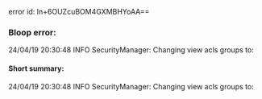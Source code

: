 error id: In+6OUZcuBOM4GXMBHYoAA==
### Bloop error:

24/04/19 20:30:48 INFO SecurityManager: Changing view acls groups to:
#### Short summary: 

24/04/19 20:30:48 INFO SecurityManager: Changing view acls groups to: